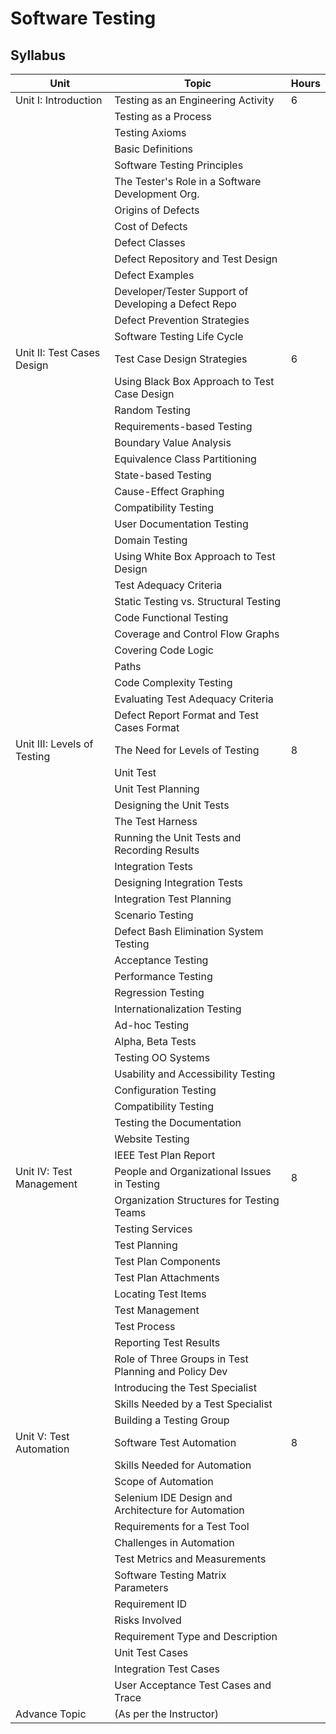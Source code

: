 # Software Testing

## Syllabus

| Unit                        | Topic                                              | Hours |
|-----------------------------|----------------------------------------------------|-------|
| Unit I: Introduction        | Testing as an Engineering Activity                | 6     |
|                             | Testing as a Process                                |       |
|                             | Testing Axioms                                     |       |
|                             | Basic Definitions                                  |       |
|                             | Software Testing Principles                        |       |
|                             | The Tester's Role in a Software Development Org.   |       |
|                             | Origins of Defects                                 |       |
|                             | Cost of Defects                                    |       |
|                             | Defect Classes                                     |       |
|                             | Defect Repository and Test Design                   |       |
|                             | Defect Examples                                    |       |
|                             | Developer/Tester Support of Developing a Defect Repo|       |
|                             | Defect Prevention Strategies                       |       |
|                             | Software Testing Life Cycle                         |       |
| Unit II: Test Cases Design  | Test Case Design Strategies                         | 6     |
|                             | Using Black Box Approach to Test Case Design        |       |
|                             | Random Testing                                     |       |
|                             | Requirements-based Testing                         |       |
|                             | Boundary Value Analysis                            |       |
|                             | Equivalence Class Partitioning                     |       |
|                             | State-based Testing                                |       |
|                             | Cause-Effect Graphing                              |       |
|                             | Compatibility Testing                              |       |
|                             | User Documentation Testing                         |       |
|                             | Domain Testing                                     |       |
|                             | Using White Box Approach to Test Design             |       |
|                             | Test Adequacy Criteria                              |       |
|                             | Static Testing vs. Structural Testing               |       |
|                             | Code Functional Testing                            |       |
|                             | Coverage and Control Flow Graphs                   |       |
|                             | Covering Code Logic                                |       |
|                             | Paths                                              |       |
|                             | Code Complexity Testing                            |       |
|                             | Evaluating Test Adequacy Criteria                   |       |
|                             | Defect Report Format and Test Cases Format          |       |
| Unit III: Levels of Testing | The Need for Levels of Testing                      | 8     |
|                             | Unit Test                                          |       |
|                             | Unit Test Planning                                 |       |
|                             | Designing the Unit Tests                            |       |
|                             | The Test Harness                                   |       |
|                             | Running the Unit Tests and Recording Results       |       |
|                             | Integration Tests                                  |       |
|                             | Designing Integration Tests                        |       |
|                             | Integration Test Planning                          |       |
|                             | Scenario Testing                                   |       |
|                             | Defect Bash Elimination System Testing             |       |
|                             | Acceptance Testing                                 |       |
|                             | Performance Testing                                |       |
|                             | Regression Testing                                 |       |
|                             | Internationalization Testing                       |       |
|                             | Ad-hoc Testing                                     |       |
|                             | Alpha, Beta Tests                                   |       |
|                             | Testing OO Systems                                  |       |
|                             | Usability and Accessibility Testing               |       |
|                             | Configuration Testing                              |       |
|                             | Compatibility Testing                              |       |
|                             | Testing the Documentation                           |       |
|                             | Website Testing                                    |       |
|                             | IEEE Test Plan Report                              |       |
| Unit IV: Test Management    | People and Organizational Issues in Testing        | 8     |
|                             | Organization Structures for Testing Teams          |       |
|                             | Testing Services                                    |       |
|                             | Test Planning                                      |       |
|                             | Test Plan Components                               |       |
|                             | Test Plan Attachments                              |       |
|                             | Locating Test Items                                |       |
|                             | Test Management                                    |       |
|                             | Test Process                                       |       |
|                             | Reporting Test Results                             |       |
|                             | Role of Three Groups in Test Planning and Policy Dev|       |
|                             | Introducing the Test Specialist                    |       |
|                             | Skills Needed by a Test Specialist                  |       |
|                             | Building a Testing Group                           |       |
| Unit V: Test Automation     | Software Test Automation                           | 8     |
|                             | Skills Needed for Automation                        |       |
|                             | Scope of Automation                                |       |
|                             | Selenium IDE Design and Architecture for Automation|       |
|                             | Requirements for a Test Tool                        |       |
|                             | Challenges in Automation                           |       |
|                             | Test Metrics and Measurements                      |       |
|                             | Software Testing Matrix Parameters                 |       |
|                             | Requirement ID                                     |       |
|                             | Risks Involved                                    |       |
|                             | Requirement Type and Description                   |       |
|                             | Unit Test Cases                                    |       |
|                             | Integration Test Cases                             |       |
|                             | User Acceptance Test Cases and Trace               |       |
| Advance Topic               | (As per the Instructor)                            |       |
